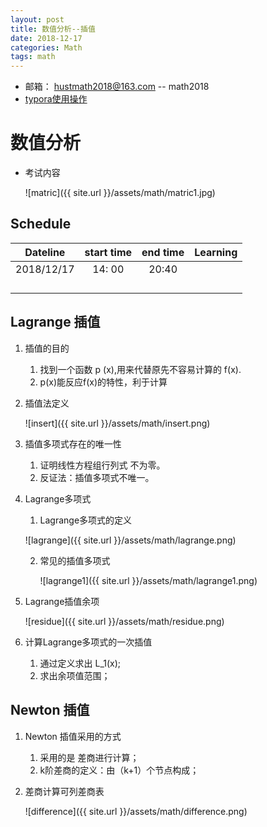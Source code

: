 ```yaml
---
layout: post
title: 数值分析--插值
date: 2018-12-17
categories: Math
tags: math 
---
```


+ 邮箱： hustmath2018@163.com -- math2018
+ [typora使用操作](https://blog.csdn.net/WeiDelight/article/details/81011921)
# 数值分析

+ 考试内容

  ![matric]({{ site.url }}/assets/math/matric1.jpg)


## Schedule

|Dateline|start time|end time|Learning|
|:-:|:-:|:-:|:-:|
|2018/12/17|14: 00|20:40||
|            |            |          |          |
|            |            |          |          |
|            |            |          |          |
|            |            |||



## Lagrange 插值

1. 插值的目的

   1. 找到一个函数 p (x),用来代替原先不容易计算的 f(x).
   2. p(x)能反应f(x)的特性，利于计算

2. 插值法定义

   ![insert]({{ site.url }}/assets/math/insert.png)

3. 插值多项式存在的唯一性

   1. 证明线性方程组行列式 不为零。
   2. 反证法：插值多项式不唯一。

4. Lagrange多项式

   1. Lagrange多项式的定义

   ![lagrange]({{ site.url }}/assets/math/lagrange.png)

   2. 常见的插值多项式

      ![lagrange1]({{ site.url }}/assets/math/lagrange1.png)

5. Lagrange插值余项

   ![residue]({{ site.url }}/assets/math/residue.png)

6. 计算Lagrange多项式的一次插值

   1. 通过定义求出 L_1(x);
   2. 求出余项值范围；

## Newton 插值

1. Newton 插值采用的方式
   1. 采用的是 差商进行计算；
   2. k阶差商的定义：由（k+1）个节点构成；

2. 差商计算可列差商表

   ![difference]({{ site.url }}/assets/math/difference.png)
